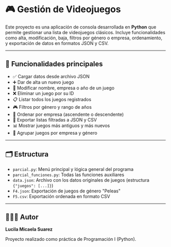 # 🎮 Gestión de Videojuegos

Este proyecto es una aplicación de consola desarrollada en **Python** que permite gestionar una lista de videojuegos clásicos. Incluye funcionalidades como alta, modificación, baja, filtros por género o empresa, ordenamiento, y exportación de datos en formatos JSON y CSV.

---

## 🧰 Funcionalidades principales

- ✅ Cargar datos desde archivo JSON
- ➕ Dar de alta un nuevo juego
- 📝 Modificar nombre, empresa o año de un juego
- ❌ Eliminar un juego por su ID
- 📋 Listar todos los juegos registrados
- 🎮 Filtros por género y rango de años
- 🔢 Ordenar por empresa (ascendente o descendente)
- 💾 Exportar listas filtradas a JSON y CSV
- 📊 Mostrar juegos más antiguos y más nuevos
- 🔎 Agrupar juegos por empresa y género

---

## 🗂️ Estructura

- `parcial.py`: Menú principal y lógica general del programa
- `parcial_funciones.py`: Todas las funciones auxiliares
- `data.json`: Archivo con los datos originales de juegos (estructura `{"juegos": [...]}`)
- `F4.json`: Exportación de juegos de género "Peleas"
- `F5.csv`: Exportación ordenada en formato CSV

---
## 👩🏼‍💻 Autor

**Lucila Micaela Suarez**  
 
Proyecto realizado como práctica de Programación I (Python).
